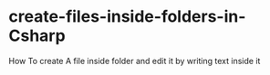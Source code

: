 # create-files-inside-folders-in-Csharp
How To create A file inside folder and edit it by writing text inside it
